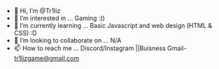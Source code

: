 - 👋 Hi, I’m @Tr1liz
- 👀 I’m interested in ... Gaming :))
- 🌱 I’m currently learning ... Basic Javascript and web design (HTML & CSS) :D
- 💞️ I’m looking to collaborate on ...  N/A
- 📫 How to reach me ... Discord/Instagram ||Buisness Gmail- tr1lizgame@gmail.com

<!---
Tr1liz/Tr1liz is a ✨ special ✨ repository because its `README.md` (this file) appears on your GitHub profile.
You can click the Preview link to take a look at your changes.
--->
